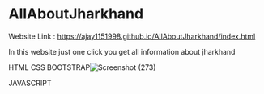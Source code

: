 # AllAboutJharkhand


Website Link : https://ajay1151998.github.io/AllAboutJharkhand/index.html

In this website just one click you get all information about jharkhand

HTML
CSS
BOOTSTRAP![Screenshot (273)](https://user-images.githubusercontent.com/76857846/148550527-84d8a6e5-7196-4769-84f8-70ee8df348e6.png)

JAVASCRIPT 


